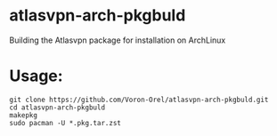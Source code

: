 # atlasvpn-arch-pkgbuld
Building the Atlasvpn package for installation on ArchLinux

# Usage:
```
git clone https://github.com/Voron-Orel/atlasvpn-arch-pkgbuld.git
cd atlasvpn-arch-pkgbuld
makepkg
sudo pacman -U *.pkg.tar.zst 
```
